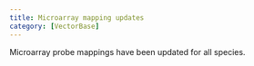 ```yaml
---
title: Microarray mapping updates
category: [VectorBase]
---
```

Microarray probe mappings have been updated for all species.
